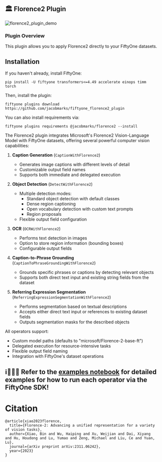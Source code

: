 ## 🏛️ Florence2 Plugin

![florence2_plugin_demo](assets/florence2-plugin.gif)

### Plugin Overview

This plugin allows you to apply Florence2 directly to your FiftyOne datasets.

## Installation

If you haven't already, install FiftyOne:

```shell
pip install -U fiftyone transformers<=4.49 accelerate einops timm torch 
```

Then, install the plugin:

```shell
fiftyone plugins download https://github.com/jacobmarks/fiftyone_florence2_plugin
```

You can also install requirements via:

```shell
fiftyone plugins requirements @jacobmarks/florence2 --install
```

The Florence2 plugin integrates Microsoft's Florence2 Vision-Language Model with FiftyOne datasets, offering several powerful computer vision capabilities:

1. **Caption Generation** (`CaptionWithFlorence2`)
   - Generates image captions with different levels of detail
   - Customizable output field names
   - Supports both immediate and delegated execution

2. **Object Detection** (`DetectWithFlorence2`)
   - Multiple detection modes:
     - Standard object detection with default classes
     - Dense region captioning
     - Open vocabulary detection with custom text prompts
     - Region proposals
   - Flexible output field configuration

3. **OCR** (`OCRWithFlorence2`)
   - Performs text detection in images
   - Option to store region information (bounding boxes)
   - Configurable output fields

4. **Caption-to-Phrase Grounding** (`CaptionToPhraseGroundingWithFlorence2`)
   - Grounds specific phrases or captions by detecting relevant objects
   - Supports both direct text input and existing string fields from the dataset

5. **Referring Expression Segmentation** (`ReferringExpressionSegmentationWithFlorence2`)
   - Performs segmentation based on textual descriptions
   - Accepts either direct text input or references to existing dataset fields
   - Outputs segmentation masks for the described objects

All operators support:
- Custom model paths (defaults to "microsoft/Florence-2-base-ft")
- Delegated execution for resource-intensive tasks
- Flexible output field naming
- Integration with FiftyOne's dataset operations

## ℹ👨🏽‍💻 Refer to the [examples notebook](example_sdk_operators.ipynb) for detailed examples for how to run each operator via the FiftyOne SDK!


# Citation

```bibtext
@article{xiao2023florence,
  title={Florence-2: Advancing a unified representation for a variety of vision tasks},
  author={Xiao, Bin and Wu, Haiping and Xu, Weijian and Dai, Xiyang and Hu, Houdong and Lu, Yumao and Zeng, Michael and Liu, Ce and Yuan, Lu},
  journal={arXiv preprint arXiv:2311.06242},
  year={2023}
}
```